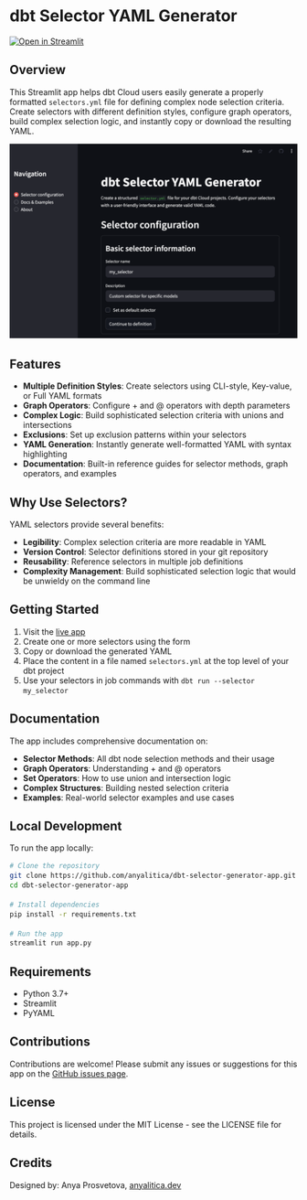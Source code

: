# dbt Selector YAML Generator

[![Open in Streamlit](https://static.streamlit.io/badges/streamlit_badge_black_white.svg)](https://dbt-selector-generator.streamlit.app/)

## Overview

This Streamlit app helps dbt Cloud users easily generate a properly formatted `selectors.yml` file for defining complex node selection criteria. Create selectors with different definition styles, configure graph operators, build complex selection logic, and instantly copy or download the resulting YAML.

![App Screenshot](https://github.com/anyalitica/dbt-selector-generator-app/blob/main/assets/app_screenshot.png)

## Features

- **Multiple Definition Styles**: Create selectors using CLI-style, Key-value, or Full YAML formats
- **Graph Operators**: Configure + and @ operators with depth parameters
- **Complex Logic**: Build sophisticated selection criteria with unions and intersections
- **Exclusions**: Set up exclusion patterns within your selectors
- **YAML Generation**: Instantly generate well-formatted YAML with syntax highlighting
- **Documentation**: Built-in reference guides for selector methods, graph operators, and examples

## Why Use Selectors?

YAML selectors provide several benefits:
- **Legibility**: Complex selection criteria are more readable in YAML
- **Version Control**: Selector definitions stored in your git repository
- **Reusability**: Reference selectors in multiple job definitions
- **Complexity Management**: Build sophisticated selection logic that would be unwieldy on the command line

## Getting Started

1. Visit the [live app](https://dbt-selector-generator.streamlit.app/)
2. Create one or more selectors using the form
3. Copy or download the generated YAML
4. Place the content in a file named `selectors.yml` at the top level of your dbt project
5. Use your selectors in job commands with `dbt run --selector my_selector`

## Documentation

The app includes comprehensive documentation on:
- **Selector Methods**: All dbt node selection methods and their usage
- **Graph Operators**: Understanding + and @ operators
- **Set Operators**: How to use union and intersection logic
- **Complex Structures**: Building nested selection criteria
- **Examples**: Real-world selector examples and use cases

## Local Development

To run the app locally:

```bash
# Clone the repository
git clone https://github.com/anyalitica/dbt-selector-generator-app.git
cd dbt-selector-generator-app

# Install dependencies
pip install -r requirements.txt

# Run the app
streamlit run app.py
```

## Requirements

- Python 3.7+
- Streamlit
- PyYAML

## Contributions

Contributions are welcome! Please submit any issues or suggestions for this app on the [GitHub issues page](https://github.com/anyalitica/dbt-selector-generator-app/issues?q=is%3Aissue).

## License

This project is licensed under the MIT License - see the LICENSE file for details.

## Credits

Designed by: Anya Prosvetova, [anyalitica.dev](https://anyalitica.dev)
